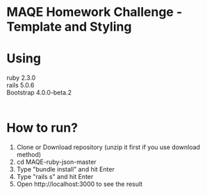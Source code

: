 # MAQE Homework Challenge - Template and Styling
# Using
ruby  2.3.0<br/>
rails 5.0.6<br/>
Bootstrap 4.0.0-beta.2<br/>
<br/>
# How to run?
1. Clone or Download repository (unzip it first if you use download method)<br/>
2. cd MAQE-ruby-json-master<br/>
3. Type "bundle install" and hit Enter<br/>
4. Type "rails s" and hit Enter<br/>
5. Open http://localhost:3000 to see the result
